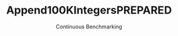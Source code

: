 ---
layout: default
title: Append100KIntegersPREPARED
subtitle: Continuous Benchmarking
selected: Append
expanded: Benchmarking
benchmark: /individual_results/Append100KIntegersPREPARED.html
---